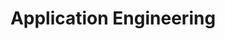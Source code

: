 ---
layout: solution
title: Application Engineering
permalink: /solutions/technology-consulting/application-engineering
description: "Empowering Innovation: Engineering Applications for Tomorrow's Success"
og_image_url: /assets/img/photos/opengraph/axops-technologies-og-image-v1.jpg
---